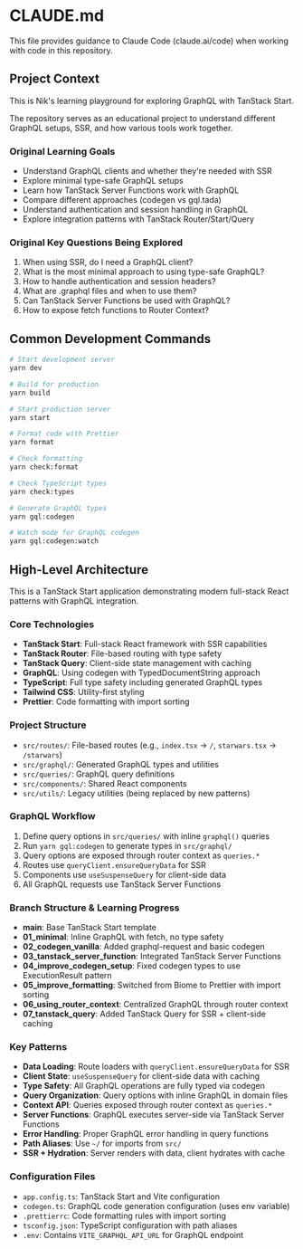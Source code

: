 # CLAUDE.md

This file provides guidance to Claude Code (claude.ai/code) when working with code in this repository.

## Project Context

This is Nik's learning playground for exploring GraphQL with TanStack Start.

The repository serves as an educational project to understand different GraphQL setups, SSR, and how various tools work together.

### Original Learning Goals

- Understand GraphQL clients and whether they're needed with SSR
- Explore minimal type-safe GraphQL setups
- Learn how TanStack Server Functions work with GraphQL
- Compare different approaches (codegen vs gql.tada)
- Understand authentication and session handling in GraphQL
- Explore integration patterns with TanStack Router/Start/Query

### Original Key Questions Being Explored

1. When using SSR, do I need a GraphQL client?
2. What is the most minimal approach to using type-safe GraphQL?
3. How to handle authentication and session headers?
4. What are .graphql files and when to use them?
5. Can TanStack Server Functions be used with GraphQL?
6. How to expose fetch functions to Router Context?

## Common Development Commands

```bash
# Start development server
yarn dev

# Build for production
yarn build

# Start production server
yarn start

# Format code with Prettier
yarn format

# Check formatting
yarn check:format

# Check TypeScript types
yarn check:types

# Generate GraphQL types
yarn gql:codegen

# Watch mode for GraphQL codegen
yarn gql:codegen:watch
```

## High-Level Architecture

This is a TanStack Start application demonstrating modern full-stack React patterns with GraphQL integration.

### Core Technologies

- **TanStack Start**: Full-stack React framework with SSR capabilities
- **TanStack Router**: File-based routing with type safety
- **TanStack Query**: Client-side state management with caching
- **GraphQL**: Using codegen with TypedDocumentString approach
- **TypeScript**: Full type safety including generated GraphQL types
- **Tailwind CSS**: Utility-first styling
- **Prettier**: Code formatting with import sorting

### Project Structure

- `src/routes/`: File-based routes (e.g., `index.tsx` → `/`, `starwars.tsx` → `/starwars`)
- `src/graphql/`: Generated GraphQL types and utilities
- `src/queries/`: GraphQL query definitions
- `src/components/`: Shared React components
- `src/utils/`: Legacy utilities (being replaced by new patterns)

### GraphQL Workflow

1. Define query options in `src/queries/` with inline `graphql()` queries
2. Run `yarn gql:codegen` to generate types in `src/graphql/`
3. Query options are exposed through router context as `queries.*`
4. Routes use `queryClient.ensureQueryData` for SSR
5. Components use `useSuspenseQuery` for client-side data
6. All GraphQL requests use TanStack Server Functions

### Branch Structure & Learning Progress

- **main**: Base TanStack Start template
- **01_minimal**: Inline GraphQL with fetch, no type safety
- **02_codegen_vanilla**: Added graphql-request and basic codegen
- **03_tanstack_server_function**: Integrated TanStack Server Functions
- **04_improve_codegen_setup**: Fixed codegen types to use ExecutionResult pattern
- **05_improve_formatting**: Switched from Biome to Prettier with import sorting
- **06_using_router_context**: Centralized GraphQL through router context
- **07_tanstack_query**: Added TanStack Query for SSR + client-side caching

### Key Patterns

- **Data Loading**: Route loaders with `queryClient.ensureQueryData` for SSR
- **Client State**: `useSuspenseQuery` for client-side data with caching
- **Type Safety**: All GraphQL operations are fully typed via codegen
- **Query Organization**: Query options with inline GraphQL in domain files
- **Context API**: Queries exposed through router context as `queries.*`
- **Server Functions**: GraphQL executes server-side via TanStack Server Functions
- **Error Handling**: Proper GraphQL error handling in query functions
- **Path Aliases**: Use `~/` for imports from `src/`
- **SSR + Hydration**: Server renders with data, client hydrates with cache

### Configuration Files

- `app.config.ts`: TanStack Start and Vite configuration
- `codegen.ts`: GraphQL code generation configuration (uses env variable)
- `.prettierrc`: Code formatting rules with import sorting
- `tsconfig.json`: TypeScript configuration with path aliases
- `.env`: Contains `VITE_GRAPHQL_API_URL` for GraphQL endpoint
